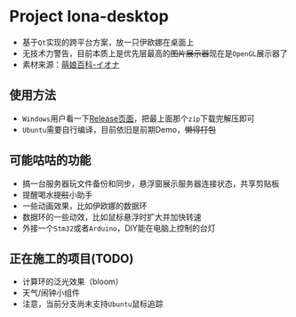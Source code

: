 # Project Iona-desktop
* 基于`Qt`实现的跨平台方案，放一只伊欧娜在桌面上
* 无技术力警告，目前本质上是优先层最高的~~图片展示器~~现在是`OpenGL`展示器了
* 素材来源：[萌娘百科-イオナ](https://zh.moegirl.org.cn/%E4%BC%8A%E6%AC%A7%E5%A8%9C)

## 使用方法
* `Windows`用户看一下[Release页面](https://github.com/WingEternal/Iona-desktop/releases/tag/v0.1-alpha)，把最上面那个`zip`下载完解压即可
* `Ubuntu`需要自行编译，目前依旧是前期Demo，~~懒得打包~~

## 可能咕咕的功能
* 搞一台服务器玩文件备份和同步，悬浮窗展示服务器连接状态，共享剪贴板
* 提醒喝水~~提肛~~小助手
* 一些动画效果，比如伊欧娜的数据环
* 数据环的一些动效，比如鼠标悬浮时扩大并加快转速
* 外接一个`Stm32`或者`Arduino`，DIY能在电脑上控制的台灯

## 正在施工的项目(TODO)
* 计算环的泛光效果（bloom）
* 天气/闹钟小组件
* 注意，当前分支尚未支持`Ubuntu`鼠标追踪
